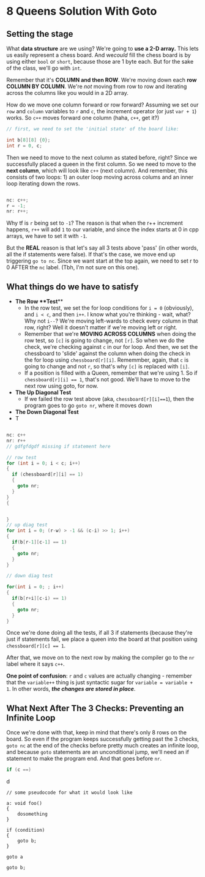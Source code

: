 # 8 Queens Solution With Goto

## Setting the stage

What **data structure** are we using? We're going to **use a 2-D array.** This lets us easily represent a chess board. And we*could*
fill the chess board is by using either `bool` or `short`, because those are 1 byte each. But for the sake of the class, we'll go with `int`.



Remember that it's __COLUMN and then ROW__. We're moving down each __row COLUMN BY COLUMN__. We're
*not* moving from row to row and iterating across the columns like you would in a 2D array.

How do we move one column forward or row forward? Assuming we set our `row` and `column` variables to `r` and `c`, the increment operator (or just `var + 1`) works. So `c++` moves forward one column (haha, `c++`, get it?)

```cpp
// first, we need to set the 'initial state' of the board like:

int b[8][8] {0};
int r = 0, c;
```
Then we need to move to the next column as stated before, right? Since we successfully placed a queen in the first column. So we need to move to the __next column__, which will look like `c++` (next column). And remember, this consists of two loops: 1) an outer loop moving across colums and an inner loop iterating down the rows. 
```cpp

nc: c++; 
r = -1;
nr: r++; 

```
Why tf is `r` being set to `-1`? The reason is that when the r++ increment happens, `r++` will add `1` to our variable, and since the index starts at 0 in cpp arrays, we have to set it with `-1`.

But the __REAL__ reason is that let's say all 3 tests above 'pass' (in other words, all the if statements were false). If that's the case, we move end up triggering `go to nc`. Since we want start at the top again, we need to set r to 0 AFTER the `nc` label. (Tbh, I'm not sure on this one).
## What things do we have to satisfy
- __The Row **Test__**
  - In the row test, we set the for loop conditions for `i = 0` (obviously), and `i < c`, and then `i++`. I know what you're thinking - wait, what? Why not `i--`? We're moving left-wards to check every column in that row, right? Well it doesn't matter if we're moving left or right.
  - Remember that we're **MOVING ACROSS COLUMNS** when doing the row test, so `[c]` is going to change, not `[r]`. So when we do the check, we're checking against `c` in our for loop. And then, we set the chessboard to 'slide' against the column when doing the check in the for loop using `chessboard[r][i]`. Rememmber, again, that `c` is going to change and not `r`, so that's why `[c]` is replaced with `[i]`. 
  - If a position is filled with a Queen, remember that we're using 1. So if `chessboard[r][i] == 1`, that's not good. We'll have to move to the next row using goto, for now.  
- __The Up Diagonal Test__
  - If we failed the row test above (aka, `chessboard[r][i]==1`), then the program goes to go `goto nr`, where it moves down
- __The Down Diagonal Test__
- T
```cpp

nc: c++
nr: r++
// gdfgfdgdf missing if statement here 

// row test
for (int i = 0; i < c; i++)
{
  if (chessboard[r][i] == 1)
  {
    goto nr;
  }
}
{


}
// up diag test
for int i = 0; (r-w) > -1 && (c-i) >> 1; i++) 
{
  if(b[r-1][c-1] == 1) 
  {
    goto nr;
  }   
}

// down diag test

for(int i = 0; ; i++)
{
  if(b[r+i][c-i) == 1)
  {
    goto nr;
  }
}

```

Once we're done doing all the tests, if all 3 if statements (because they're just if statements fail, we place a queen into the board at that position using `chessboard[r][c] == 1`.

After that, we move on to the next row by making the compiler go to the `nr` label where it says `c++`.

__One point of confusion__: `r` and `c` values are actually changing - remember that the `variable++` thing is just syntactic sugar for `variable = variable + 1`. In other words, ___the changes are stored in place___. 



## What Next After The 3 Checks: Preventing an Infinite Loop
Once we're done with that, keep in mind that there's only 8 rows on the board. So even if the program keeps successfully getting past the 3 checks, `goto nc` at the end of the checks before pretty much creates an infinite loop, and because `goto` statements are an unconditional jump, we'll need an if statement to make the program end. And that goes before `nr`.

```cpp
if (c ==)
```
d
```
// some pseudocode for what it would look like

a: void foo()
{
    dosomething
}

if (condition)
{
    goto b;
}

goto a

goto b;
```